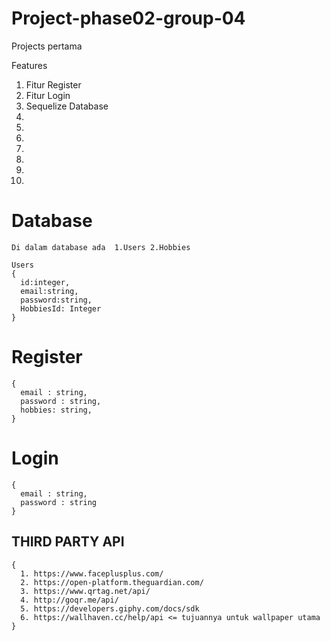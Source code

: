 # Project-phase02-group-04
Projects pertama

Features 
1. Fitur Register
2. Fitur Login
3. Sequelize Database 
4. 
5.
6.
7.
8.
9.
10.


# Database 
``
Di dalam database ada 
  1.Users
  2.Hobbies
``

```
Users
{
  id:integer,
  email:string,
  password:string,
  HobbiesId: Integer
}
```

# Register
```
{
  email : string,
  password : string,
  hobbies: string,
}
```

# Login
```
{
  email : string,
  password : string
}
```

## THIRD PARTY API
```
{
  1. https://www.faceplusplus.com/
  2. https://open-platform.theguardian.com/
  3. https://www.qrtag.net/api/
  4. http://goqr.me/api/
  5. https://developers.giphy.com/docs/sdk
  6. https://wallhaven.cc/help/api <= tujuannya untuk wallpaper utama
}
```
